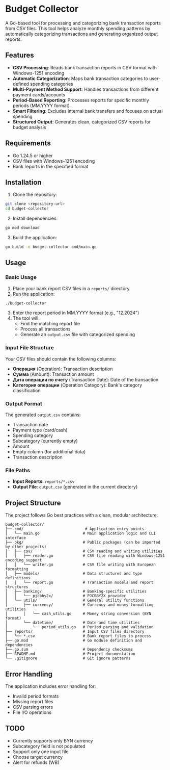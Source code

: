 # Budget Collector

A Go-based tool for processing and categorizing bank transaction reports from CSV files. This tool helps analyze monthly spending patterns by automatically categorizing transactions and generating organized output reports.

## Features

- **CSV Processing**: Reads bank transaction reports in CSV format with Windows-1251 encoding
- **Automatic Categorization**: Maps bank transaction categories to user-defined spending categories
- **Multi-Payment Method Support**: Handles transactions from different payment cards/accounts
- **Period-Based Reporting**: Processes reports for specific monthly periods (MM.YYYY format)
- **Smart Filtering**: Excludes internal bank transfers and focuses on actual spending
- **Structured Output**: Generates clean, categorized CSV reports for budget analysis

## Requirements

- Go 1.24.5 or higher
- CSV files with Windows-1251 encoding
- Bank reports in the specified format

## Installation

1. Clone the repository:
```bash
git clone <repository-url>
cd budget-collector
```

2. Install dependencies:
```bash
go mod download
```

3. Build the application:
```bash
go build -o budget-collector cmd/main.go
```

## Usage

### Basic Usage

1. Place your bank report CSV files in a `reports/` directory
2. Run the application:
```bash
./budget-collector
```

3. Enter the report period in MM.YYYY format (e.g., "12.2024")
4. The tool will:
   - Find the matching report file
   - Process all transactions
   - Generate an `output.csv` file with categorized spending

### Input File Structure

Your CSV files should contain the following columns:
- **Операция** (Operation): Transaction description
- **Сумма** (Amount): Transaction amount
- **Дата операции по счету** (Transaction Date): Date of the transaction
- **Категория операции** (Operation Category): Bank's category classification

### Output Format

The generated `output.csv` contains:
- Transaction date
- Payment type (card/cash)
- Spending category
- Subcategory (currently empty)
- Amount
- Empty column (for additional data)
- Transaction description

### File Paths

- **Input Reports**: `reports/*.csv`
- **Output File**: `output.csv` (generated in the current directory)

## Project Structure

The project follows Go best practices with a clean, modular architecture:

```
budget-collector/
├── cmd/                           # Application entry points
│   └── main.go                   # Main application logic and CLI interface
├── pkg/                          # Public packages (can be imported by other projects)
│   ├── csv/                      # CSV reading and writing utilities
│   │   ├── reader.go             # CSV file reading with Windows-1251 encoding support
│   │   └── writer.go             # CSV file writing with European formatting
│   ├── models/                   # Data structures and type definitions
│   │   └── report.go             # Transaction models and report structures
│   ├── banking/                  # Banking-specific utilities
│   │   └── pjcbby2x/             # PJCBBY2X provider
│   └── utils/                    # General utility functions
│       ├── currency/             # Currency and money formatting utilities
│       │   └── cash_utils.go     # Money string conversion (BYN format)
│       └── datetime/             # Date and time utilities
│           └── period_utils.go   # Period parsing and validation
├── reports/                      # Input CSV files directory
│   └── *.csv                     # Bank report files to process
├── go.mod                        # Go module definition and dependencies
├── go.sum                        # Dependency checksums
├── README.md                     # Project documentation
└── .gitignore                    # Git ignore patterns
```

## Error Handling

The application includes error handling for:
- Invalid period formats
- Missing report files
- CSV parsing errors
- File I/O operations

## TODO

- Currently supports only BYN currency
- Subcategory field is not populated
- Support only one input file
- Choose target currency
- Alert for refunds (WB)
